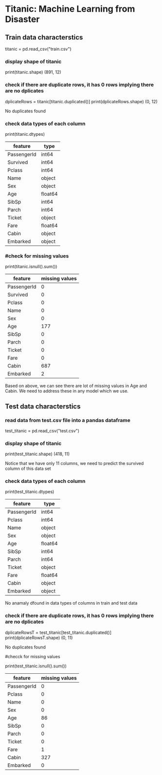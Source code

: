 # Titanic: Machine Learning from Disaster
## Train data characterstics
titanic = pd.read_csv("train.csv")

### display shape of titanic
print(titanic.shape)
(891, 12)

### check if there are duplicate rows, it has 0 rows implying there are no dplicates
dplicateRows = titanic[titanic.duplicated()]
print(dplicateRows.shape)
(0, 12)

No duplicates found

### check data types of each column
print(titanic.dtypes)

| feature | type |
|-----------|----------|
PassengerId | int64
Survived |        int64
Pclass    |       int64
Name       |     object
Sex        |    object
Age         |   float64
SibSp        |    int64
Parch         |   int64
Ticket         | object
Fare      |     float64
Cabin    |       object
Embarked |       object

### #check for missing values
print(titanic.isnull().sum())

| feature | missing values |
|-----------|----------|
PassengerId |     0
Survived    |     0
Pclass      |     0
Name        |     0
Sex         |     0
Age         |   177
SibSp       |     0
Parch       |     0
Ticket      |     0
Fare        |     0
Cabin       |   687
Embarked    |     2

Based on above, we can see there are lot of missing values in Age and Cabin. We need to address these in any model which we use.

## Test data characterstics
### read data from test.csv file into a pandas dataframe
test_titanic = pd.read_csv("test.csv")

### display shape of titanic
print(test_titanic.shape)
(418, 11)

Notice that we have only 11 columns, we need to predict the survived column of this data set
### check data types of each column
print(test_titanic.dtypes)

| feature | type |
|-----------|----------|
PassengerId | int64
Pclass    |       int64
Name       |     object
Sex        |    object
Age         |   float64
SibSp        |    int64
Parch         |   int64
Ticket         | object
Fare      |     float64
Cabin    |       object
Embarked |       object

No anamaly dfound in data types of columns in train and test data

### check if there are duplicate rows, it has 0 rows implying there are no dplicates
dplicateRowsT = test_titanic[test_titanic.duplicated()]
print(dplicateRowsT.shape)
(0, 11)

No duplicates found

#checck for missing values

print(test_titanic.isnull().sum())

| feature | missing values |
|-----------|----------|
PassengerId |     0
Pclass      |     0
Name        |     0
Sex         |     0
Age         |    86
SibSp       |     0
Parch       |     0
Ticket      |     0
Fare        |     1
Cabin       |   327
Embarked    |     0
